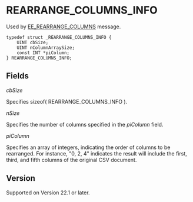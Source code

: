 # REARRANGE\_COLUMNS\_INFO

Used by
[EE\_REARRANGE\_COLUMNS](../message/ee_rearrange_columns) message.

```
typedef struct _REARRANGE_COLUMNS_INFO {
	UINT cbSize;
	UINT nColumnArraySize;
	const INT *piColumn;
} REARRANGE_COLUMNS_INFO;
```

## Fields

_cbSize_

Specifies sizeof( REARRANGE\_COLUMNS\_INFO ).

_nSize_

Specifies the number of columns specified in the _piColumn_ field.

_piColumn_

Specifies an array of integers, indicating the order of columns to be rearranged. For instance, "0, 2, 4" indicates the result will include the first, third, and fifth columns of the original CSV document.

## Version

Supported on Version 22.1 or later.
